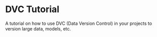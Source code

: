 # DVC Tutorial

A tutorial on how to use DVC (Data Version Control) in your projects to version large data, models, etc.